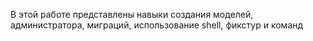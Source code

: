 В этой работе представлены навыки создания моделей, администратора, миграций, использование shell, фикстур и команд